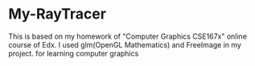 # My-RayTracer

This is based on my homework of "Computer Graphics  CSE167x" online course of Edx.
I used glm(OpenGL Mathematics) and FreeImage in my project.
for learning computer graphics
